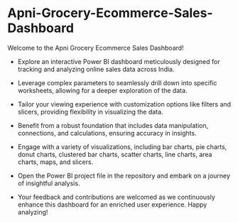 # Apni-Grocery-Ecommerce-Sales-Dashboard
Welcome to the Apni Grocery Ecommerce Sales Dashboard!

- Explore an interactive Power BI dashboard meticulously designed for tracking and analyzing online sales data across India.
  
- Leverage complex parameters to seamlessly drill down into specific worksheets, allowing for a deeper exploration of the data.

- Tailor your viewing experience with customization options like filters and slicers, providing flexibility in visualizing the data.

- Benefit from a robust foundation that includes data manipulation, connections, and calculations, ensuring accuracy in insights.

- Engage with a variety of visualizations, including bar charts, pie charts, donut charts, clustered bar charts, scatter charts, line charts, area charts, maps, and slicers.

- Open the Power BI project file in the repository and embark on a journey of insightful analysis.

- Your feedback and contributions are welcomed as we continuously enhance this dashboard for an enriched user experience. Happy analyzing!
